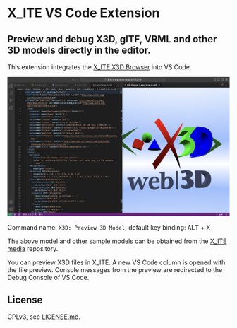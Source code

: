 # X_ITE VS Code Extension

## Preview and debug X3D, glTF, VRML and other 3D models directly in the editor.

This extension integrates the [X_ITE X3D Browser](https://create3000.github.io/x_ite/) into VS Code.

![X3D Logo Pieces](images/logo-pieces.png)

Command name: `X3D: Preview 3D Model`, default key binding: <kbd>ALT</kbd> + <kbd>X</kbd>

The above model and other sample models can be obtained from the [X_ITE media](https://github.com/create3000/media/tree/main/docs/examples) repository.

You can preview X3D files in X_ITE. A new VS Code column is opened with the file preview. Console messages from the preview are redirected to the Debug Console of VS Code.

## License

GPLv3, see [LICENSE.md](LICENSE.md).
